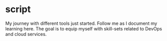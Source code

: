 # script
My journey with different tools just started. Follow me as I document my learning here.
The goal is to equip myself with skill-sets related to DevOps and cloud services. 

